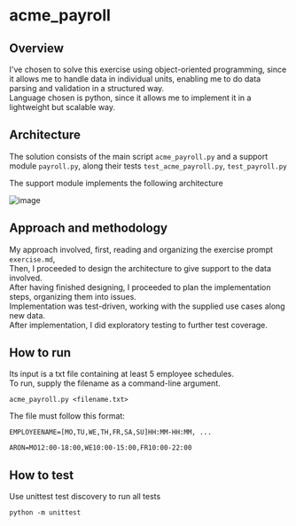 # acme_payroll
## Overview
I've chosen to solve this exercise using object-oriented programming, 
since it allows me to handle data in individual units, enabling me to do data parsing and validation in a structured way.<br>
Language chosen is python, since it allows me to implement it in a lightweight but scalable way.

## Architecture
The solution consists of the main script `acme_payroll.py` and a support module `payroll.py`, along their tests `test_acme_payroll.py`, `test_payroll.py` 

The support module implements the following architecture

![image](https://user-images.githubusercontent.com/49913638/166165961-58423b71-b7fe-4c5a-bf64-523189bf2065.png)


## Approach and methodology
My approach involved, first, reading and organizing the exercise prompt `exercise.md`,<br>
Then, I proceeded to design the architecture to give support to the data involved.<br>
After having finished designing, I proceeded to plan the implementation steps, organizing them into issues.<br>
Implementation was test-driven, working with the supplied use cases along new data.<br>
After implementation, I did exploratory testing to further test coverage.

## How to run
Its input is a txt file containing at least 5 employee schedules.<br>
To run, supply the filename as a command-line argument.
```
acme_payroll.py <filename.txt>
```
The file must follow this format:
``` 
EMPLOYEENAME=[MO,TU,WE,TH,FR,SA,SU]HH:MM-HH:MM, ...
```
``` 
ARON=MO12:00-18:00,WE10:00-15:00,FR10:00-22:00
```
## How to test
Use unittest test discovery to run all tests
```
python -m unittest
```
